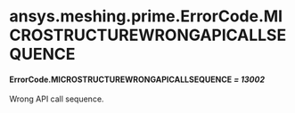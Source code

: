 # ansys.meshing.prime.ErrorCode.MICROSTRUCTUREWRONGAPICALLSEQUENCE

<a id="ansys.meshing.prime.ErrorCode.MICROSTRUCTUREWRONGAPICALLSEQUENCE"></a>

#### ErrorCode.MICROSTRUCTUREWRONGAPICALLSEQUENCE *= 13002*

Wrong API call sequence.

<!-- !! processed by numpydoc !! -->
